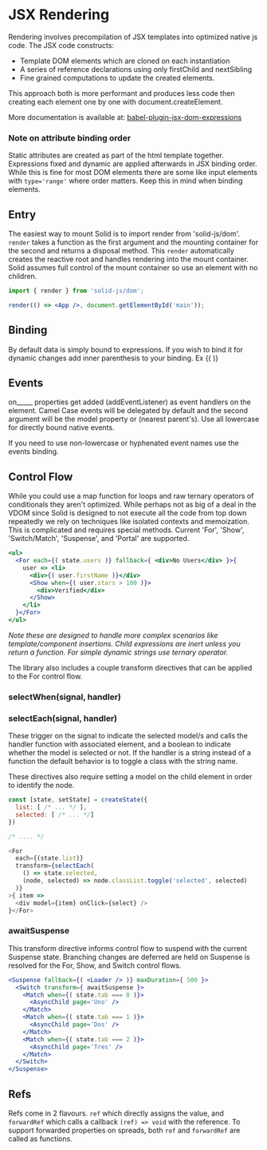 # JSX Rendering

Rendering involves precompilation of JSX templates into optimized native js code. The JSX code constructs:
* Template DOM elements which are cloned on each instantiation
* A series of reference declarations using only firstChild and nextSibling
* Fine grained computations to update the created elements.

This approach both is more performant and produces less code then creating each element one by one with document.createElement.

More documentation is available at: [babel-plugin-jsx-dom-expressions](https://github.com/ryansolid/babel-plugin-jsx-dom-expressions)

### Note on attribute binding order
Static attributes are created as part of the html template together. Expressions fixed and dynamic are applied afterwards in JSX binding order. While this is fine for most DOM elements there are some like input elements with `type='range'` where order matters. Keep this in mind when binding elements.

## Entry

The easiest way to mount Solid is to import render from 'solid-js/dom'. `render` takes a function as the first argument and the mounting container for the second and returns a disposal method. This `render` automatically creates the reactive root and handles rendering into the mount container. Solid assumes full control of the mount container so use an element with no children.

```jsx
import { render } from 'solid-js/dom';

render(() => <App />, document.getElementById('main'));
```

## Binding

By default data is simply bound to expressions. If you wish to bind it for dynamic changes add inner parenthesis to your binding. Ex {( )}

## Events

on_____ properties get added (addEventListener) as event handlers on the element. Camel Case events will be delegated by default and the second argument will be the model property or (nearest parent's). Use all lowercase for directly bound native events.

If you need to use non-lowercase or hyphenated event names use the events binding.

## Control Flow

While you could use a map function for loops and raw ternary operators of conditionals they aren't optimized. While perhaps not as big of a deal in the VDOM since Solid is designed to not execute all the code from top down repeatedly we rely on techniques like isolated contexts and memoization. This is complicated and requires special methods.  Current 'For', 'Show', 'Switch/Match', 'Suspense', and 'Portal' are supported.

```jsx
<ul>
  <For each={( state.users )} fallback={ <div>No Users</div> }>{
    user => <li>
      <div>{( user.firstName )}</div>
      <Show when={( user.stars > 100 )}>
        <div>Verified</div>
      </Show>
    </li>
  }</For>
</ul>
```
*Note these are designed to handle more complex scenarios like template/component insertions. Child expressions are inert unless you return a function. For simple dynamic strings use ternary operator.*

The library also includes a couple transform directives that can be applied to the For control flow.

### selectWhen(signal, handler)
### selectEach(signal, handler)

These trigger on the signal to indicate the selected model/s and calls the handler function with associated element, and a boolean to indicate whether the model is selected or not. If the handler is a string instead of a function the default behavior is to toggle a class with the string name.

These directives also require setting a model on the child element in order to identify the node.

```js
const [state, setState] = createState({
  list: [ /* ... */ ],
  selected: [ /* ... */]
})

/* .... */

<For
  each={(state.list)}
  transform={selectEach(
    () => state.selected,
    (node, selected) => node.classList.toggle('selected', selected)
  )}
>{ item =>
  <div model={item} onClick={select} />
}</For>
```

### awaitSuspense

This transform directive informs control flow to suspend with the current Suspense state. Branching changes are deferred are held on Suspense is resolved for the For, Show, and Switch control flows.

```jsx
<Suspense fallback={( <Loader /> )} maxDuration={ 500 }>
  <Switch transform={ awaitSuspense }>
    <Match when={( state.tab === 0 )}>
      <AsyncChild page='Uno' />
    </Match>
    <Match when={( state.tab === 1 )}>
      <AsyncChild page='Dos' />
    </Match>
    <Match when={( state.tab === 2 )}>
      <AsyncChild page='Tres' />
    </Match>
  </Switch>
</Suspense>
```

## Refs

Refs come in 2 flavours. `ref` which directly assigns the value, and `forwardRef` which calls a callback `(ref) => void` with the reference. To support forwarded properties on spreads, both `ref` and `forwardRef` are called as functions.

